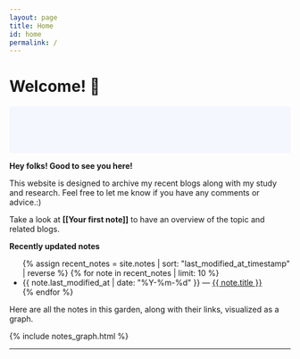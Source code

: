 ```yaml
---
layout: page
title: Home
id: home
permalink: /
---
```


# Welcome! 🌱

<!-- <p style="padding: 3em 1em; background: #f5f7ff; border-radius: 4px;">
  Take a look at <span style="font-weight: bold">[[Your first note]]</span> to get started on your exploration.
</p>
 --><p style="padding: 3em 1em; background: #f5f7ff; border-radius: 4px;">
  <b>Hey folks! Good to see you here!</b> <br>

  This website is designed to archive my recent blogs along with my study and research. Feel free to let me know if you have any comments or advice.:) <br>

  Take a look at <span style="font-weight: bold">[[Your first note]]</span> to have an overview of the topic and related blogs.
</p>


<strong>Recently updated notes</strong>


<ul>
  {% assign recent_notes = site.notes | sort: "last_modified_at_timestamp" | reverse %}
  {% for note in recent_notes | limit: 10 %}
    <li>
      {{ note.last_modified_at | date: "%Y-%m-%d" }} — <a class="internal-link" href="{{ note.url }}">{{ note.title }}</a>
    </li>
  {% endfor %}
</ul>

<style>
  .wrapper {
    max-width: 46em;
  }
</style>

<p>Here are all the notes in this garden, along with their links, visualized as a graph.</p>

<main>{% include notes_graph.html %}</main>


<hr>
